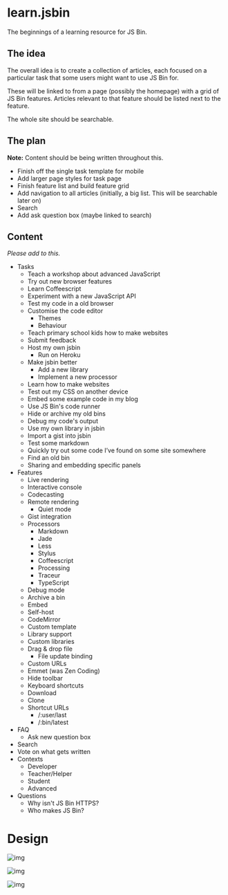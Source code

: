 # learn.jsbin

The beginnings of a learning resource for JS Bin.

## The idea

The overall idea is to create a collection of articles, each focused on a particular task that some users might want to use JS Bin for.

These will be linked to from a page (possibly the homepage) with a grid of JS Bin features. Articles relevant to that feature should be listed next to the feature.

The whole site should be searchable.

## The plan

**Note:** Content should be being written throughout this.

- Finish off the single task template for mobile
- Add larger page styles for task page
- Finish feature list and build feature grid
- Add navigation to all articles (initially, a big list. This will be searchable later on)
- Search
- Add ask question box (maybe linked to search)

## Content

*Please add to this.*

- Tasks
  - Teach a workshop about advanced JavaScript
  - Try out new browser features
  - Learn Coffeescript
  - Experiment with a new JavaScript API
  - Test my code in a old browser
  - Customise the code editor
    - Themes
    - Behaviour
  - Teach primary school kids how to make websites
  - Submit feedback
  - Host my own jsbin
    - Run on Heroku
  - Make jsbin better
    - Add a new library
    - Implement a new processor
  - Learn how to make websites
  - Test out my CSS on another device
  - Embed some example code in my blog
  - Use JS Bin's code runner
  - Hide or archive my old bins
  - Debug my code's output
  - Use my own library in jsbin
  - Import a gist into jsbin
  - Test some markdown
  - Quickly try out some code I’ve found on some site somewhere
  - Find an old bin
  - Sharing and embedding specific panels
- Features
  - Live rendering
  - Interactive console
  - Codecasting
  - Remote rendering
    - Quiet mode
  - Gist integration
  - Processors
    - Markdown
    - Jade
    - Less
    - Stylus
    - Coffeescript
    - Processing
    - Traceur
    - TypeScript
  - Debug mode
  - Archive a bin
  - Embed
  - Self-host
  - CodeMirror
  - Custom template
  - Library support
  - Custom libraries
  - Drag & drop file
    - File update binding
  - Custom URLs
  - Emmet (was Zen Coding)
  - Hide toolbar
  - Keyboard shortcuts
  - Download
  - Clone
  - Shortcut URLs
    - /:user/last
    - /:bin/latest
- FAQ
  - Ask new question box
- Search
- Vote on what gets written
- Contexts
  - Developer
  - Teacher/Helper
  - Student
  - Advanced
- Questions
  - Why isn't JS Bin HTTPS?
  - Who makes JS Bin?

# Design

![img](http://f.cl.ly/items/0P3j3J3C1r2C042k1u0O/IMG_1307.JPG)

![img](http://f.cl.ly/items/252u2w0L163C2y1w1e22/IMG_1308.JPG)

![img](http://f.cl.ly/items/0l2G2L0h2l3K3K1B0F2X/IMG_1309.JPG)